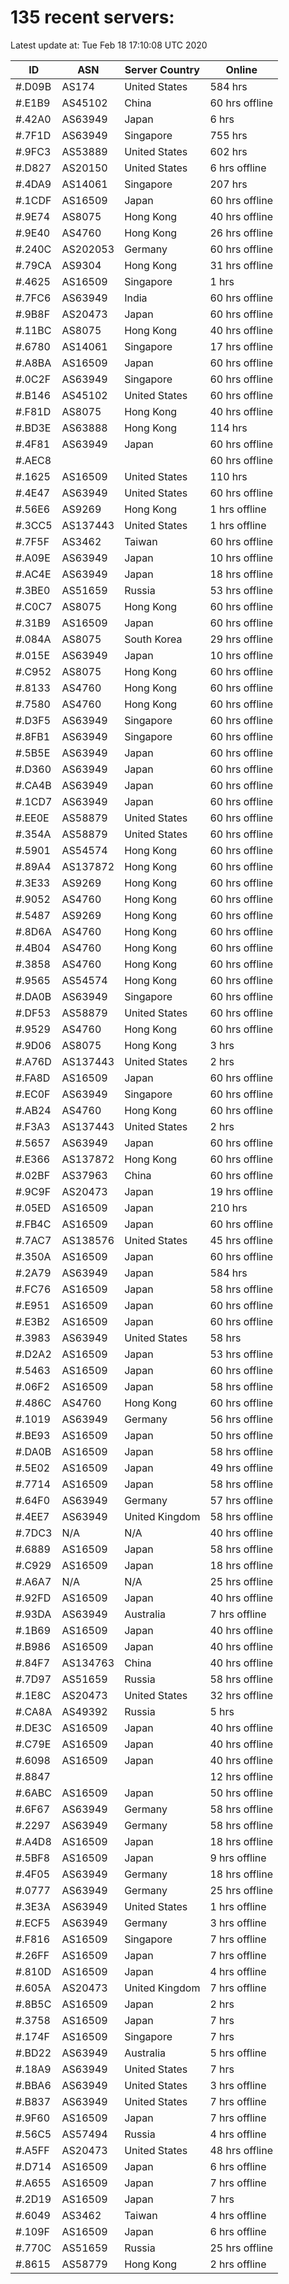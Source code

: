 # 135 recent servers:

Latest update at: Tue Feb 18 17:10:08 UTC 2020

| ID | ASN | Server Country | Online |
| -- | --- | -------------- | ------ |
| #.D09B | AS174 | United States | 584 hrs |
| #.E1B9 | AS45102 | China | 60 hrs offline |
| #.42A0 | AS63949 | Japan | 6 hrs |
| #.7F1D | AS63949 | Singapore | 755 hrs |
| #.9FC3 | AS53889 | United States | 602 hrs |
| #.D827 | AS20150 | United States | 6 hrs offline |
| #.4DA9 | AS14061 | Singapore | 207 hrs |
| #.1CDF | AS16509 | Japan | 60 hrs offline |
| #.9E74 | AS8075 | Hong Kong | 40 hrs offline |
| #.9E40 | AS4760 | Hong Kong | 26 hrs offline |
| #.240C | AS202053 | Germany | 60 hrs offline |
| #.79CA | AS9304 | Hong Kong | 31 hrs offline |
| #.4625 | AS16509 | Singapore | 1 hrs |
| #.7FC6 | AS63949 | India | 60 hrs offline |
| #.9B8F | AS20473 | Japan | 60 hrs offline |
| #.11BC | AS8075 | Hong Kong | 40 hrs offline |
| #.6780 | AS14061 | Singapore | 17 hrs offline |
| #.A8BA | AS16509 | Japan | 60 hrs offline |
| #.0C2F | AS63949 | Singapore | 60 hrs offline |
| #.B146 | AS45102 | United States | 60 hrs offline |
| #.F81D | AS8075 | Hong Kong | 40 hrs offline |
| #.BD3E | AS63888 | Hong Kong | 114 hrs |
| #.4F81 | AS63949 | Japan | 60 hrs offline |
| #.AEC8 |  |  | 60 hrs offline |
| #.1625 | AS16509 | United States | 110 hrs |
| #.4E47 | AS63949 | United States | 60 hrs offline |
| #.56E6 | AS9269 | Hong Kong | 1 hrs offline |
| #.3CC5 | AS137443 | United States | 1 hrs offline |
| #.7F5F | AS3462 | Taiwan | 60 hrs offline |
| #.A09E | AS63949 | Japan | 10 hrs offline |
| #.AC4E | AS63949 | Japan | 18 hrs offline |
| #.3BE0 | AS51659 | Russia | 53 hrs offline |
| #.C0C7 | AS8075 | Hong Kong | 60 hrs offline |
| #.31B9 | AS16509 | Japan | 60 hrs offline |
| #.084A | AS8075 | South Korea | 29 hrs offline |
| #.015E | AS63949 | Japan | 10 hrs offline |
| #.C952 | AS8075 | Hong Kong | 60 hrs offline |
| #.8133 | AS4760 | Hong Kong | 60 hrs offline |
| #.7580 | AS4760 | Hong Kong | 60 hrs offline |
| #.D3F5 | AS63949 | Singapore | 60 hrs offline |
| #.8FB1 | AS63949 | Singapore | 60 hrs offline |
| #.5B5E | AS63949 | Japan | 60 hrs offline |
| #.D360 | AS63949 | Japan | 60 hrs offline |
| #.CA4B | AS63949 | Japan | 60 hrs offline |
| #.1CD7 | AS63949 | Japan | 60 hrs offline |
| #.EE0E | AS58879 | United States | 60 hrs offline |
| #.354A | AS58879 | United States | 60 hrs offline |
| #.5901 | AS54574 | Hong Kong | 60 hrs offline |
| #.89A4 | AS137872 | Hong Kong | 60 hrs offline |
| #.3E33 | AS9269 | Hong Kong | 60 hrs offline |
| #.9052 | AS4760 | Hong Kong | 60 hrs offline |
| #.5487 | AS9269 | Hong Kong | 60 hrs offline |
| #.8D6A | AS4760 | Hong Kong | 60 hrs offline |
| #.4B04 | AS4760 | Hong Kong | 60 hrs offline |
| #.3858 | AS4760 | Hong Kong | 60 hrs offline |
| #.9565 | AS54574 | Hong Kong | 60 hrs offline |
| #.DA0B | AS63949 | Singapore | 60 hrs offline |
| #.DF53 | AS58879 | United States | 60 hrs offline |
| #.9529 | AS4760 | Hong Kong | 60 hrs offline |
| #.9D06 | AS8075 | Hong Kong | 3 hrs |
| #.A76D | AS137443 | United States | 2 hrs |
| #.FA8D | AS16509 | Japan | 60 hrs offline |
| #.EC0F | AS63949 | Singapore | 60 hrs offline |
| #.AB24 | AS4760 | Hong Kong | 60 hrs offline |
| #.F3A3 | AS137443 | United States | 2 hrs |
| #.5657 | AS63949 | Japan | 60 hrs offline |
| #.E366 | AS137872 | Hong Kong | 60 hrs offline |
| #.02BF | AS37963 | China | 60 hrs offline |
| #.9C9F | AS20473 | Japan | 19 hrs offline |
| #.05ED | AS16509 | Japan | 210 hrs |
| #.FB4C | AS16509 | Japan | 60 hrs offline |
| #.7AC7 | AS138576 | United States | 45 hrs offline |
| #.350A | AS16509 | Japan | 60 hrs offline |
| #.2A79 | AS63949 | Japan | 584 hrs |
| #.FC76 | AS16509 | Japan | 58 hrs offline |
| #.E951 | AS16509 | Japan | 60 hrs offline |
| #.E3B2 | AS16509 | Japan | 60 hrs offline |
| #.3983 | AS63949 | United States | 58 hrs |
| #.D2A2 | AS16509 | Japan | 53 hrs offline |
| #.5463 | AS16509 | Japan | 60 hrs offline |
| #.06F2 | AS16509 | Japan | 58 hrs offline |
| #.486C | AS4760 | Hong Kong | 60 hrs offline |
| #.1019 | AS63949 | Germany | 56 hrs offline |
| #.BE93 | AS16509 | Japan | 50 hrs offline |
| #.DA0B | AS16509 | Japan | 58 hrs offline |
| #.5E02 | AS16509 | Japan | 49 hrs offline |
| #.7714 | AS16509 | Japan | 58 hrs offline |
| #.64F0 | AS63949 | Germany | 57 hrs offline |
| #.4EE7 | AS63949 | United Kingdom | 58 hrs offline |
| #.7DC3 | N/A | N/A | 40 hrs offline |
| #.6889 | AS16509 | Japan | 58 hrs offline |
| #.C929 | AS16509 | Japan | 18 hrs offline |
| #.A6A7 | N/A | N/A | 25 hrs offline |
| #.92FD | AS16509 | Japan | 40 hrs offline |
| #.93DA | AS63949 | Australia | 7 hrs offline |
| #.1B69 | AS16509 | Japan | 40 hrs offline |
| #.B986 | AS16509 | Japan | 40 hrs offline |
| #.84F7 | AS134763 | China | 40 hrs offline |
| #.7D97 | AS51659 | Russia | 58 hrs offline |
| #.1E8C | AS20473 | United States | 32 hrs offline |
| #.CA8A | AS49392 | Russia | 5 hrs |
| #.DE3C | AS16509 | Japan | 40 hrs offline |
| #.C79E | AS16509 | Japan | 40 hrs offline |
| #.6098 | AS16509 | Japan | 40 hrs offline |
| #.8847 |  |  | 12 hrs offline |
| #.6ABC | AS16509 | Japan | 50 hrs offline |
| #.6F67 | AS63949 | Germany | 58 hrs offline |
| #.2297 | AS63949 | Germany | 58 hrs offline |
| #.A4D8 | AS16509 | Japan | 18 hrs offline |
| #.5BF8 | AS16509 | Japan | 9 hrs offline |
| #.4F05 | AS63949 | Germany | 18 hrs offline |
| #.0777 | AS63949 | Germany | 25 hrs offline |
| #.3E3A | AS63949 | United States | 1 hrs offline |
| #.ECF5 | AS63949 | Germany | 3 hrs offline |
| #.F816 | AS16509 | Singapore | 7 hrs offline |
| #.26FF | AS16509 | Japan | 7 hrs offline |
| #.810D | AS16509 | Japan | 4 hrs offline |
| #.605A | AS20473 | United Kingdom | 7 hrs offline |
| #.8B5C | AS16509 | Japan | 2 hrs |
| #.3758 | AS16509 | Japan | 7 hrs |
| #.174F | AS16509 | Singapore | 7 hrs |
| #.BD22 | AS63949 | Australia | 5 hrs offline |
| #.18A9 | AS63949 | United States | 7 hrs |
| #.BBA6 | AS63949 | United States | 3 hrs offline |
| #.B837 | AS63949 | United States | 7 hrs offline |
| #.9F60 | AS16509 | Japan | 7 hrs offline |
| #.56C5 | AS57494 | Russia | 4 hrs offline |
| #.A5FF | AS20473 | United States | 48 hrs offline |
| #.D714 | AS16509 | Japan | 6 hrs offline |
| #.A655 | AS16509 | Japan | 7 hrs offline |
| #.2D19 | AS16509 | Japan | 7 hrs |
| #.6049 | AS3462 | Taiwan | 4 hrs offline |
| #.109F | AS16509 | Japan | 6 hrs offline |
| #.770C | AS51659 | Russia | 25 hrs offline |
| #.8615 | AS58779 | Hong Kong | 2 hrs offline |

